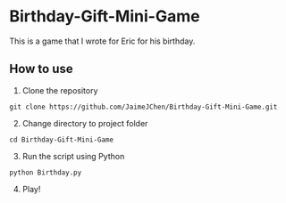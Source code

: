 # Birthday-Gift-Mini-Game

This is a game that I wrote for Eric for his birthday. 

## How to use

1. Clone the repository

`git clone https://github.com/JaimeJChen/Birthday-Gift-Mini-Game.git`

2. Change directory to project folder

 `cd Birthday-Gift-Mini-Game`

3. Run the script using Python

`python Birthday.py`

4. Play!
